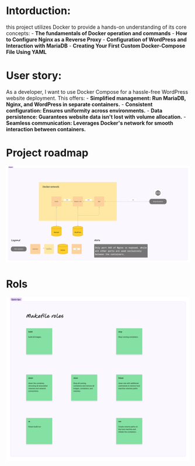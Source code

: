 # Intorduction:
this project utilizes Docker to provide a hands-on understanding of its core concepts:
    - **The fundamentals of Docker operation and commands**
    - **How to Configure Nginx as a Reverse Proxy**
    - **Configuration of WordPress and Interaction with MariaDB**
    - **Creating Your First Custom Docker-Compose File Using YAML**

# User story:
As a developer, I want to use Docker Compose for a hassle-free WordPress website deployment. This offers:
    - **Simplified management: Run MariaDB, Nginx, and WordPress in separate containers.**
    - **Consistent configuration: Ensures uniformity across environments.**
    - **Data persistence: Guarantees website data isn't lost with volume allocation.**
    - **Seamless communication: Leverages Docker's network for smooth interaction between containers.**

# Project roadmap
![image](./images/workflow.png)

# Rols
![image](./images/Roles.png)